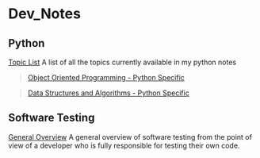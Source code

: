 # Dev_Notes

## Python
[Topic List](https://github.com/AmeliaMaier/Dev_Notes/blob/master/Python_README.md)
A list of all the topics currently available in my python notes
>[Object Oriented Programming - Python Specific](https://github.com/AmeliaMaier/Dev_Notes/blob/master/OOP_Python.md) 

>[Data Structures and Algorithms - Python Specific](https://github.com/AmeliaMaier/Dev_Notes/blob/master/Data_Structures_Algorithms.md)


## Software Testing
[General Overview](https://github.com/AmeliaMaier/Dev_Notes/blob/master/Software_Testing_General.md)
A general overview of software testing from the point of view of a developer who is fully responsible for testing their own code.
